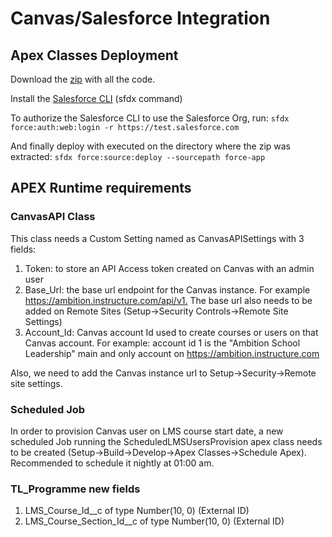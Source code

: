 # Canvas/Salesforce Integration

## Apex Classes Deployment

Download the [zip](https://github.com/aircury/canvas-sqs-salesforce/archive/master.zip) with all the code.

Install the [Salesforce CLI](https://developer.salesforce.com/docs/atlas.en-us.sfdx_setup.meta/sfdx_setup/sfdx_setup_install_cli.htm#sfdx_setup_install_cli) (sfdx command)

To authorize the Salesforce CLI to use the Salesforce Org, run:
```sfdx force:auth:web:login -r https://test.salesforce.com```

And finally deploy with executed on the directory where the zip was extracted:
```sfdx force:source:deploy --sourcepath force-app```

## APEX Runtime requirements

### CanvasAPI Class

This class needs a Custom Setting named as CanvasAPISettings with 3 fields:

1. Token: to store an API Access token created on Canvas with an admin user
2. Base_Url: the base url endpoint for the Canvas instance. For example <https://ambition.instructure.com/api/v1.>
   The base url also needs to be added on Remote Sites (Setup->Security Controls->Remote Site Settings)
3. Account_Id: Canvas account Id used to create courses or users on that Canvas account. For example: account id 1
    is the "Ambition School Leadership" main and only account on <https://ambition.instructure.com>

Also, we need to add the Canvas instance url to Setup->Security->Remote site settings.

### Scheduled Job

In order to provision Canvas user on LMS course start date, a new scheduled Job running the
ScheduledLMSUsersProvision apex class needs to be created (Setup->Build->Develop->Apex Classes->Schedule Apex).
Recommended to schedule it nightly at 01:00 am.

### TL_Programme new fields

1. LMS_Course_Id__c of type Number(10, 0) (External ID)
2. LMS_Course_Section_Id__c of type Number(10, 0) (External ID)
